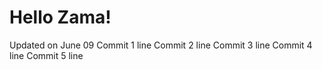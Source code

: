 # Hello Zama!
Updated on June 09
Commit 1 line
Commit 2 line
Commit 3 line
Commit 4 line
Commit 5 line
